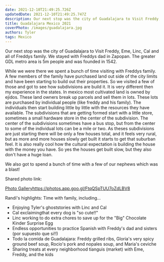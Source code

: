 ```yaml
---
date: 2021-12-10T21:49:25.726Z 
updatedDate: 2021-12-10T21:49:25.747Z
description: Our next stop was the city of Guadalajara to Visit Freddy, Eme, Linc, Cal and all of Freddys family. We stayed with Freddys dad in Zapopan. The greater GDL metro area is 5m people and was founded in 1542.
title: Guadalajara Mexico 2021
coverPhoto: /images/guadalajara.jpg
authors: Tyler
tags: Mexico
---
```

Our next stop was the city of Guadalajara to Visit Freddy, Eme, Linc, Cal and all of Freddys family. We stayed with Freddys dad in Zapopan. The greater GDL metro area is 5m people and was founded in 1542.

While we were there we spent a bunch of time visiting with Freddys family. A few members of the family have purchased land out side of the city limits and have been starting to build out their properties. So we visited a few of those and got to see how subdivisions are build it. It is very different then my experience in the states. In mexico most cultivated land is owned by ejidos. These land owners break up parcels and sell them in lots. These lots are purchased by individual people (like freddy and his family). The individuals then start building little by little with the resources they have available. The subdivisions that are getting formed start with a little store, sometimes a small hardware store in the center of the subdivision. The center of the subdivisions sometimes have a bus stop, but from the center to some of the individual lots can be a mile or two. As theses subdivisions are just starting there will be only a few houses total, and it feels very rural, but as more and more houses slowly get built it starts to get that suburban feel. It is also really cool how the cultural expectation is building the house with the money you have. So yes the houses get built slow, but they also don't have a huge loan.

We also got to spend a bunch of time with a few of our nephews which was a blast!

Shared photo link:

[Photo Gallery](https://photos.app.goo.gl/FtqQSpTUU7oZdLBV8)<https://photos.app.goo.gl/FtqQSpTUU7oZdLBV8>

Randi's highlights: Time with family, including...

* Enjoying Tyler's ghoststories with Linc and Cal
* Cal exclaimingthat every dog is "so cute!!"
* Linc working to do extra chores to save up for the "Big" Chocolate Kinder Surprise Egg
* Endless opportunities to practice Spanish with Freddy's dad and sisters (por supuesto que si!!)
* Todo la comida de Guadalajara: Freddy grilled ribs, Gloria's very spicy ground beef soup, Rocio's pork and nopales soup, and Maria's ceviche
* Sharing treats at every neighborhood tianguis (market) with Eme, Freddy, and the kids